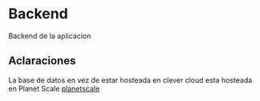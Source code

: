 # Backend

Backend de la aplicacion

## Aclaraciones

La base de datos en vez de estar hosteada en clever cloud esta hosteada en Planet Scale [planetscale](https://planetscale.com/)
